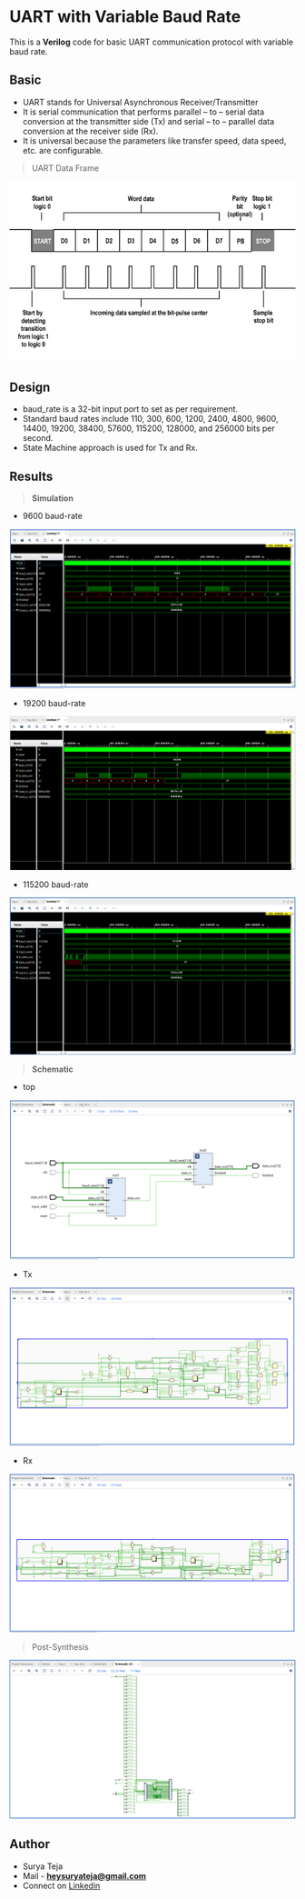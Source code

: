 # UART with Variable Baud Rate

This is a **Verilog** code for basic UART communication protocol with variable baud rate.

## Basic
* UART stands for Universal Asynchronous Receiver/Transmitter
* It is serial communication that performs parallel – to – serial data conversion at the transmitter side (Tx) and serial – to – parallel data conversion at the receiver side (Rx). 
* It is universal because the parameters like transfer speed, data speed, etc. are configurable.
> UART Data Frame

![](https://github.com/TheSuryaTeja/UART/blob/master/Images/uart.png?raw=true)

## Design
* baud_rate is a 32-bit input port to set as per requirement.
* Standard baud rates include 110, 300, 600, 1200, 2400, 4800, 9600, 14400, 19200, 38400, 57600, 115200, 128000, and 256000 bits per second.
* State Machine approach is used for Tx and Rx. 



## Results

>**Simulation**

* 9600 baud-rate

![](https://github.com/TheSuryaTeja/UART/blob/master/Images/9600_baud.PNG?raw=true)

* 19200 baud-rate

![](https://github.com/TheSuryaTeja/UART/blob/master/Images/19200_baud.PNG?raw=true)

* 115200 baud-rate

![](https://github.com/TheSuryaTeja/UART/blob/master/Images/115200_baud.PNG?raw=true)

>**Schematic**

* top

![](https://github.com/TheSuryaTeja/UART/blob/master/Images/top_schematic.PNG?raw=true)

* Tx

![](https://github.com/TheSuryaTeja/UART/blob/master/Images/tx_schematic.PNG?raw=true)

* Rx

![](https://github.com/TheSuryaTeja/UART/blob/master/Images/rx_schematic.PNG?raw=true)

>Post-Synthesis

![](https://github.com/TheSuryaTeja/UART/blob/master/Images/post-synthesis.PNG?raw=true)


## Author
* Surya Teja 
* Mail - **heysuryateja@gmail.com**
* Connect on [Linkedin](https://www.linkedin.com/in/suryateja2000/)
